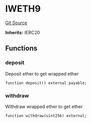 # IWETH9
[Git Source](https://github.com/KYRDTeam/ilo-contracts/blob/da7613c22bad547ebd26a45d76010fc3957237e9/src/interfaces/external/IWETH9.sol)

**Inherits:**
IERC20


## Functions
### deposit

Deposit ether to get wrapped ether


```solidity
function deposit() external payable;
```

### withdraw

Withdraw wrapped ether to get ether


```solidity
function withdraw(uint256) external;
```

